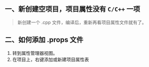 ## 一、新创建空项目，项目属性没有 `C/C++` 一项
> 新创建一个 .cpp 文件，编译后，重新再看项目属性文件就有了。

## 二、如何添加 .props 文件
1. 转到属性管理器视图。
2. 在项目上，右键添加或新建项目属性表